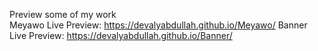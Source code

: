 <img src="http://drive.google.com/uc?export=view&amp;id=1PwiGHRUvzwjObI8DUO5nswGoa9DSreCg" alt="">

Preview some of my work<br>
Meyawo Live Preview: https://devalyabdullah.github.io/Meyawo/
Banner Live Preview: https://devalyabdullah.github.io/Banner/
